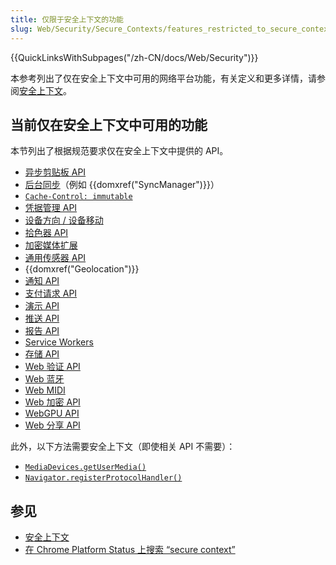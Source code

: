 ```yaml
---
title: 仅限于安全上下文的功能
slug: Web/Security/Secure_Contexts/features_restricted_to_secure_contexts
---
```


{{QuickLinksWithSubpages("/zh-CN/docs/Web/Security")}}

本参考列出了仅在安全上下文中可用的网络平台功能，有关定义和更多详情，请参阅[安全上下文](/zh-CN/docs/Web/Security/Secure_Contexts)。

## 当前仅在安全上下文中可用的功能

本节列出了根据规范要求仅在安全上下文中提供的 API。

- [异步剪贴板 API](/zh-CN/docs/Web/API/Clipboard)
- [后台同步](https://wicg.github.io/BackgroundSync/spec/)（例如 {{domxref("SyncManager")}}）
- [`Cache-Control: immutable`](/zh-CN/docs/Web/HTTP/Headers/Cache-Control)
- [凭据管理 API](/zh-CN/docs/Web/API/Credential_Management_API)
- [设备方向 / 设备移动](/zh-CN/docs/Web/API/Device_orientation_events/Detecting_device_orientation)
- [拾色器 API](/zh-CN/docs/Web/API/EyeDropper)
- [加密媒体扩展](/zh-CN/docs/Web/API/Encrypted_Media_Extensions_API)
- [通用传感器 API](https://w3c.github.io/sensors/)
- {{domxref("Geolocation")}}
- [通知 API](/zh-CN/docs/Web/API/Notifications_API)
- [支付请求 API](/zh-CN/docs/Web/API/Payment_Request_API)
- [演示 API](/zh-CN/docs/Web/API/Presentation_API)
- [推送 API](/zh-CN/docs/Web/API/Push_API)
- [报告 API](/zh-CN/docs/Web/API/Reporting_API)
- [Service Workers](/zh-CN/docs/Web/API/Service_Worker_API)
- [存储 API](/zh-CN/docs/Web/API/Storage_API)
- [Web 验证 API](/zh-CN/docs/Web/API/Web_Authentication_API)
- [Web 蓝牙](/zh-CN/docs/Web/API/Web_Bluetooth_API)
- [Web MIDI](/zh-CN/docs/Web/API/Web_MIDI_API)
- [Web 加密 API](/zh-CN/docs/Web/API/Web_Crypto_API)
- [WebGPU API](/zh-CN/docs/Web/API/WebGPU_API)
- [Web 分享 API](/zh-CN/docs/Web/API/Web_Share_API)

此外，以下方法需要安全上下文（即使相关 API 不需要）：

- [`MediaDevices.getUserMedia()`](/zh-CN/docs/Web/API/MediaDevices/getUserMedia)
- [`Navigator.registerProtocolHandler()`](/zh-CN/docs/Web/API/Navigator/registerProtocolHandler)

## 参见

- [安全上下文](/zh-CN/docs/Web/Security/Secure_Contexts)
- [在 Chrome Platform Status 上搜索 “secure context”](https://chromestatus.com/features#secure%20context)
